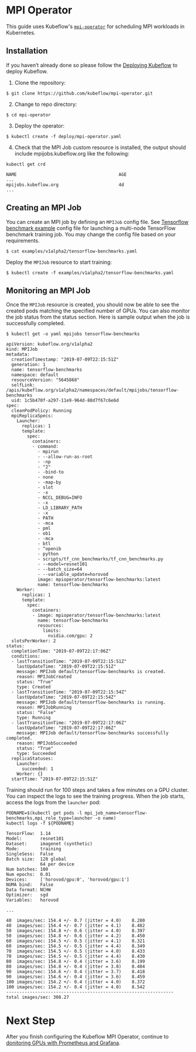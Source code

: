 # MPI Operator

This guide uses Kubeflow's [`mpi-operator`](https://github.com/kubeflow/mpi-operator) for scheduling MPI workloads in Kubernetes.

## Installation

If you haven’t already done so please follow the [Deploying Kubeflow](./kubeflow-setup.md) to deploy Kubeflow.

1. Clone the repository:

```console
$ git clone https://github.com/kubeflow/mpi-operator.git
```

2. Change to repo directory:

```console
$ cd mpi-operator
```

3. Deploy the operator:

```console
$ kubectl create -f deploy/mpi-operator.yaml
```

4. Check that the MPI Job custom resource is installed, the output should include mpijobs.kubeflow.org like the following:

```console
kubectl get crd
```

```console
NAME                                       AGE
...
mpijobs.kubeflow.org                       4d
...
```

## Creating an MPI Job

You can create an MPI job by defining an `MPIJob` config file. See [Tensorflow benchmark example](https://github.com/kubeflow/mpi-operator/blob/master/examples/v1alpha2/tensorflow-benchmarks.yaml) config file for launching a multi-node TensorFlow benchmark training job. You may change the config file based on your requirements.

```
$ cat examples/v1alpha2/tensorflow-benchmarks.yaml
```
Deploy the `MPIJob` resource to start training:

```
$ kubectl create -f examples/v1alpha2/tensorflow-benchmarks.yaml
```

## Monitoring an MPI Job

Once the `MPIJob` resource is created, you should now be able to see the created pods matching the specified number of GPUs. You can also monitor the job status from the status section. Here is sample output when the job is successfully completed.

```
$ kubectl get -o yaml mpijobs tensorflow-benchmarks
```

```
apiVersion: kubeflow.org/v1alpha2
kind: MPIJob
metadata:
  creationTimestamp: "2019-07-09T22:15:51Z"
  generation: 1
  name: tensorflow-benchmarks
  namespace: default
  resourceVersion: "5645868"
  selfLink: /apis/kubeflow.org/v1alpha2/namespaces/default/mpijobs/tensorflow-benchmarks
  uid: 1c5b470f-a297-11e9-964d-88d7f67c6e6d
spec:
  cleanPodPolicy: Running
  mpiReplicaSpecs:
    Launcher:
      replicas: 1
      template:
        spec:
          containers:
          - command:
            - mpirun
            - --allow-run-as-root
            - -np
            - "2"
            - -bind-to
            - none
            - -map-by
            - slot
            - -x
            - NCCL_DEBUG=INFO
            - -x
            - LD_LIBRARY_PATH
            - -x
            - PATH
            - -mca
            - pml
            - ob1
            - -mca
            - btl
            - ^openib
            - python
            - scripts/tf_cnn_benchmarks/tf_cnn_benchmarks.py
            - --model=resnet101
            - --batch_size=64
            - --variable_update=horovod
            image: mpioperator/tensorflow-benchmarks:latest
            name: tensorflow-benchmarks
    Worker:
      replicas: 1
      template:
        spec:
          containers:
          - image: mpioperator/tensorflow-benchmarks:latest
            name: tensorflow-benchmarks
            resources:
              limits:
                nvidia.com/gpu: 2
  slotsPerWorker: 2
status:
  completionTime: "2019-07-09T22:17:06Z"
  conditions:
  - lastTransitionTime: "2019-07-09T22:15:51Z"
    lastUpdateTime: "2019-07-09T22:15:51Z"
    message: MPIJob default/tensorflow-benchmarks is created.
    reason: MPIJobCreated
    status: "True"
    type: Created
  - lastTransitionTime: "2019-07-09T22:15:54Z"
    lastUpdateTime: "2019-07-09T22:15:54Z"
    message: MPIJob default/tensorflow-benchmarks is running.
    reason: MPIJobRunning
    status: "False"
    type: Running
  - lastTransitionTime: "2019-07-09T22:17:06Z"
    lastUpdateTime: "2019-07-09T22:17:06Z"
    message: MPIJob default/tensorflow-benchmarks successfully completed.
    reason: MPIJobSucceeded
    status: "True"
    type: Succeeded
  replicaStatuses:
    Launcher:
      succeeded: 1
    Worker: {}
  startTime: "2019-07-09T22:15:51Z"
```


Training should run for 100 steps and takes a few minutes on a GPU cluster. You can inspect the logs to see the training progress. When the job starts, access the logs from the `launcher` pod:

```
PODNAME=$(kubectl get pods -l mpi_job_name=tensorflow-benchmarks,mpi_role_type=launcher -o name)
kubectl logs -f ${PODNAME}
```

```
TensorFlow:  1.14
Model:       resnet101
Dataset:     imagenet (synthetic)
Mode:        training
SingleSess:  False
Batch size:  128 global
             64 per device
Num batches: 100
Num epochs:  0.01
Devices:     ['horovod/gpu:0', 'horovod/gpu:1']
NUMA bind:   False
Data format: NCHW
Optimizer:   sgd
Variables:   horovod

...

40	images/sec: 154.4 +/- 0.7 (jitter = 4.0)	8.280
40	images/sec: 154.4 +/- 0.7 (jitter = 4.1)	8.482
50	images/sec: 154.8 +/- 0.6 (jitter = 4.0)	8.397
50	images/sec: 154.8 +/- 0.6 (jitter = 4.2)	8.450
60	images/sec: 154.5 +/- 0.5 (jitter = 4.1)	8.321
60	images/sec: 154.5 +/- 0.5 (jitter = 4.4)	8.349
70	images/sec: 154.5 +/- 0.5 (jitter = 4.0)	8.433
70	images/sec: 154.5 +/- 0.5 (jitter = 4.4)	8.430
80	images/sec: 154.8 +/- 0.4 (jitter = 3.6)	8.199
80	images/sec: 154.8 +/- 0.4 (jitter = 3.8)	8.404
90	images/sec: 154.6 +/- 0.4 (jitter = 3.7)	8.418
90	images/sec: 154.6 +/- 0.4 (jitter = 3.6)	8.459
100	images/sec: 154.2 +/- 0.4 (jitter = 4.0)	8.372
100	images/sec: 154.2 +/- 0.4 (jitter = 4.0)	8.542
----------------------------------------------------------------
total images/sec: 308.27
```

# Next Step
After you finish configuring the Kubeflow MPI Operator, continue to [donitoring GPUs with Prometheus and Grafana](./docs/monitoring-setup.md).